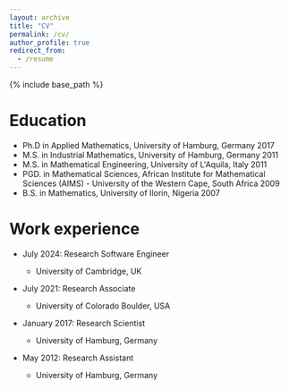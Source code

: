 ```yaml
---
layout: archive
title: "CV"
permalink: /cv/
author_profile: true
redirect_from:
  - /resume
---
```


{% include base_path %}

Education
======
* Ph.D in Applied Mathematics, University of Hamburg, Germany 2017
* M.S. in Industrial Mathematics, University of Hamburg, Germany 2011
* M.S. in Mathematical Engineering, University of L'Aquila, Italy 2011
* PGD. in Mathematical Sciences, African Institute for Mathematical Sciences (AIMS) - University of the Western Cape, South Africa 2009
* B.S. in Mathematics, University of Ilorin, Nigeria 2007

Work experience
======
* July 2024: Research Software Engineer
  * University of Cambridge, UK

* July 2021: Research Associate
  * University of Colorado Boulder, USA

* January 2017: Research Scientist
  * University of Hamburg, Germany

* May 2012: Research Assistant
  * University of Hamburg, Germany

  
